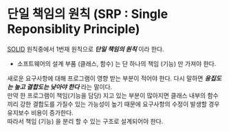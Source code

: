 # 단일 책임의 원칙 (SRP : Single Reponsiblity Principle)

[SOLID](/book/03.-back-end/01.-java/01.-general/solid/) 원칙중에서 1번재 원칙으로 _**단일 책임의 원칙**_ 이라 한다.

* 소프트웨어의 설계 부품 (클래스, 함수) 는 단 하나의 책임 (기능) 만 가져야 한다.

새로운 요구사항에 대해 프로그램이 영향 받는 부분이 적어야 한다. 다시 말하면 _**응집도는 높고 결합도는 낮아야 한다**_ 라는 말이다.  
만약 한 프로그램이 책임(기능을 담당) 지고 있는 부분이 많아지면 클래스 내부의 함수끼리 강한 결합도를 가질수 있는 가능성이 높기 때문에 요구사항의 수정이 발생할 경우 유지보수 비용이 증가한다.  
따라서 책임 (기능) 을 분리 할 수 있는 구조로 설계되어야 한다.